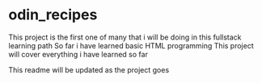 # odin_recipes

This project is the first one of many that i will be doing in this fullstack learning path
So far i have learned basic HTML programming
This project will cover everything i have learned so far

This readme will be updated as the project goes